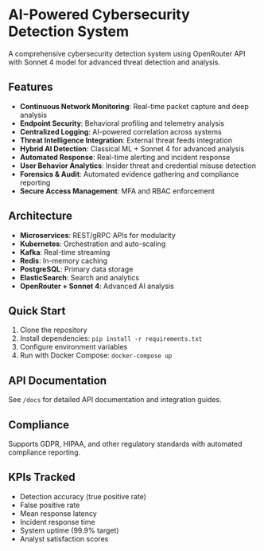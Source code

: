 # AI-Powered Cybersecurity Detection System

A comprehensive cybersecurity detection system using OpenRouter API with Sonnet 4 model for advanced threat detection and analysis.

## Features

- **Continuous Network Monitoring**: Real-time packet capture and deep analysis
- **Endpoint Security**: Behavioral profiling and telemetry analysis
- **Centralized Logging**: AI-powered correlation across systems
- **Threat Intelligence Integration**: External threat feeds integration
- **Hybrid AI Detection**: Classical ML + Sonnet 4 for advanced analysis
- **Automated Response**: Real-time alerting and incident response
- **User Behavior Analytics**: Insider threat and credential misuse detection
- **Forensics & Audit**: Automated evidence gathering and compliance reporting
- **Secure Access Management**: MFA and RBAC enforcement

## Architecture

- **Microservices**: REST/gRPC APIs for modularity
- **Kubernetes**: Orchestration and auto-scaling
- **Kafka**: Real-time streaming
- **Redis**: In-memory caching
- **PostgreSQL**: Primary data storage
- **ElasticSearch**: Search and analytics
- **OpenRouter + Sonnet 4**: Advanced AI analysis

## Quick Start

1. Clone the repository
2. Install dependencies: `pip install -r requirements.txt`
3. Configure environment variables
4. Run with Docker Compose: `docker-compose up`

## API Documentation

See `/docs` for detailed API documentation and integration guides.

## Compliance

Supports GDPR, HIPAA, and other regulatory standards with automated compliance reporting.

## KPIs Tracked

- Detection accuracy (true positive rate)
- False positive rate
- Mean response latency
- Incident response time
- System uptime (99.9% target)
- Analyst satisfaction scores
